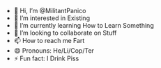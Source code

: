 - 👋 Hi, I’m @MilitantPanico
- 👀 I’m interested in Existing
- 🌱 I’m currently learning How to Learn Something
- 💞️ I’m looking to collaborate on Stuff
- 📫 How to reach me Fart
- 😄 Pronouns: He/Li/Cop/Ter
- ⚡ Fun fact: I Drink Piss

<!---
MilitantPanico/MilitantPanico is a ✨ special ✨ repository because its `README.md` (this file) appears on your GitHub profile.
You can click the Preview link to take a look at your changes.
--->
